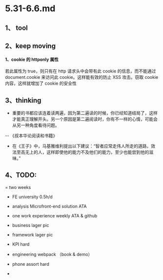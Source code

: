 # 5.31-6.6.md

## 1、 tool

## 2、keep moving

#### 1、cookie 的 httponly 属性

若此属性为 true，则只有在 http 请求头中会带有此 cookie 的信息，而不能通过 document.cookie 来访问此 cookie。这样能有效的防止 XSS 攻击。窃取 cookie 内容，这样就增加了 cookie 的安全性

## 3、thinking

- 重要的书都应该连着读两遍，因为第二遍读的时候，你已经知道结局了，这样才能真正理解开头。另一个原因是第二遍阅读时，你有不一样的心情，可能会从另一种角度看待问题。

-- 《叔本华论阅读和书籍》

- 在《王子》中，马基雅维利提出以下建议：“智者应常走伟人所走的道路，效法至高无上的人，这样即使他的能力不及他们的能力，至少也能尝到他的滋味。”

## 4、TODO:

= two weeks

- FE university 0.5h/d
- analysis Microfront-end solution ATA
- one work experience weekly ATA & github
- business lager pic
- framework lager pic
- KPI hard
- engineering webpack （book & demo）

- phone assort hard
-

